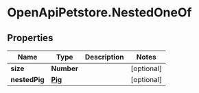 # OpenApiPetstore.NestedOneOf

## Properties

Name | Type | Description | Notes
------------ | ------------- | ------------- | -------------
**size** | **Number** |  | [optional] 
**nestedPig** | [**Pig**](Pig.md) |  | [optional] 



